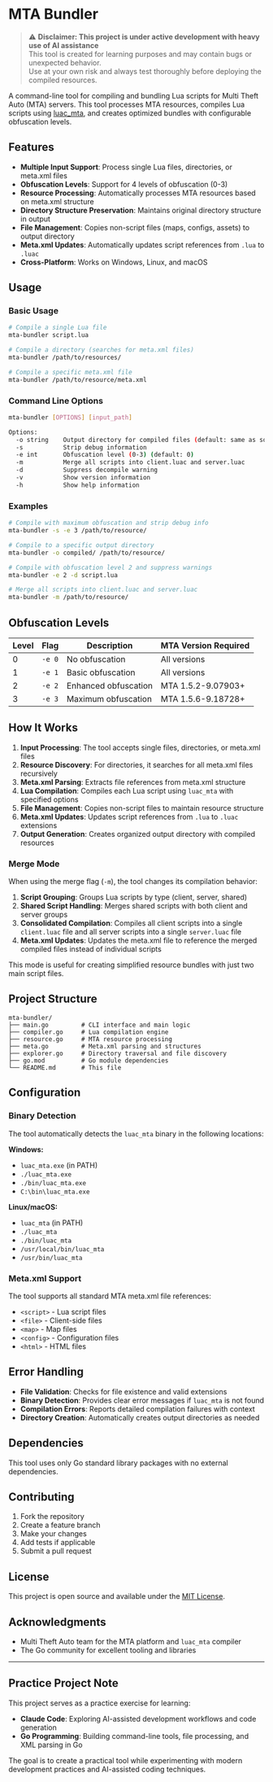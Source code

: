 # MTA Bundler

> ⚠️ **Disclaimer: This project is under active development with heavy use of AI assistance**  
> This tool is created for learning purposes and may contain bugs or unexpected behavior.  
> Use at your own risk and always test thoroughly before deploying the compiled resources.

A command-line tool for compiling and bundling Lua scripts for Multi Theft Auto (MTA) servers. This tool processes MTA resources, compiles Lua scripts using [luac_mta](https://wiki.multitheftauto.com/wiki/Lua_compilation_API), and creates optimized bundles with configurable obfuscation levels.

## Features

- **Multiple Input Support**: Process single Lua files, directories, or meta.xml files
- **Obfuscation Levels**: Support for 4 levels of obfuscation (0-3)
- **Resource Processing**: Automatically processes MTA resources based on meta.xml structure
- **Directory Structure Preservation**: Maintains original directory structure in output
- **File Management**: Copies non-script files (maps, configs, assets) to output directory
- **Meta.xml Updates**: Automatically updates script references from `.lua` to `.luac`
- **Cross-Platform**: Works on Windows, Linux, and macOS

## Usage

### Basic Usage

```bash
# Compile a single Lua file
mta-bundler script.lua

# Compile a directory (searches for meta.xml files)
mta-bundler /path/to/resources/

# Compile a specific meta.xml file
mta-bundler /path/to/resource/meta.xml
```

### Command Line Options

```bash
mta-bundler [OPTIONS] [input_path]

Options:
  -o string    Output directory for compiled files (default: same as source)
  -s           Strip debug information
  -e int       Obfuscation level (0-3) (default: 0)
  -m           Merge all scripts into client.luac and server.luac
  -d           Suppress decompile warning
  -v           Show version information
  -h           Show help information
```

### Examples

```bash
# Compile with maximum obfuscation and strip debug info
mta-bundler -s -e 3 /path/to/resource/

# Compile to a specific output directory
mta-bundler -o compiled/ /path/to/resource/

# Compile with obfuscation level 2 and suppress warnings
mta-bundler -e 2 -d script.lua

# Merge all scripts into client.luac and server.luac
mta-bundler -m /path/to/resource/
```

## Obfuscation Levels

| Level | Flag | Description | MTA Version Required |
|-------|------|-------------|---------------------|
| 0     | `-e 0` | No obfuscation | All versions |
| 1     | `-e 1` | Basic obfuscation | All versions |
| 2     | `-e 2` | Enhanced obfuscation | MTA 1.5.2-9.07903+ |
| 3     | `-e 3` | Maximum obfuscation | MTA 1.5.6-9.18728+ |

## How It Works

1. **Input Processing**: The tool accepts single files, directories, or meta.xml files
2. **Resource Discovery**: For directories, it searches for all meta.xml files recursively
3. **Meta.xml Parsing**: Extracts file references from meta.xml structure
4. **Lua Compilation**: Compiles each Lua script using `luac_mta` with specified options
5. **File Management**: Copies non-script files to maintain resource structure
6. **Meta.xml Updates**: Updates script references from `.lua` to `.luac` extensions
7. **Output Generation**: Creates organized output directory with compiled resources

### Merge Mode

When using the merge flag (`-m`), the tool changes its compilation behavior:

1. **Script Grouping**: Groups Lua scripts by type (client, server, shared)
2. **Shared Script Handling**: Merges shared scripts with both client and server groups
3. **Consolidated Compilation**: Compiles all client scripts into a single `client.luac` file and all server scripts into a single `server.luac` file
4. **Meta.xml Updates**: Updates the meta.xml file to reference the merged compiled files instead of individual scripts

This mode is useful for creating simplified resource bundles with just two main script files.

## Project Structure

```
mta-bundler/
├── main.go         # CLI interface and main logic
├── compiler.go     # Lua compilation engine
├── resource.go     # MTA resource processing
├── meta.go         # Meta.xml parsing and structures
├── explorer.go     # Directory traversal and file discovery
├── go.mod          # Go module dependencies
└── README.md       # This file
```

## Configuration

### Binary Detection

The tool automatically detects the `luac_mta` binary in the following locations:

**Windows:**
- `luac_mta.exe` (in PATH)
- `./luac_mta.exe`
- `./bin/luac_mta.exe`
- `C:\bin\luac_mta.exe`

**Linux/macOS:**
- `luac_mta` (in PATH)
- `./luac_mta`
- `./bin/luac_mta`
- `/usr/local/bin/luac_mta`
- `/usr/bin/luac_mta`

### Meta.xml Support

The tool supports all standard MTA meta.xml file references:

- `<script>` - Lua script files
- `<file>` - Client-side files
- `<map>` - Map files
- `<config>` - Configuration files
- `<html>` - HTML files

## Error Handling

- **File Validation**: Checks for file existence and valid extensions
- **Binary Detection**: Provides clear error messages if `luac_mta` is not found
- **Compilation Errors**: Reports detailed compilation failures with context
- **Directory Creation**: Automatically creates output directories as needed

## Dependencies

This tool uses only Go standard library packages with no external dependencies.

## Contributing

1. Fork the repository
2. Create a feature branch
3. Make your changes
4. Add tests if applicable
5. Submit a pull request

## License

This project is open source and available under the [MIT License](LICENSE).

## Acknowledgments

- Multi Theft Auto team for the MTA platform and `luac_mta` compiler
- The Go community for excellent tooling and libraries

---

## Practice Project Note

This project serves as a practice exercise for learning:
- **Claude Code**: Exploring AI-assisted development workflows and code generation
- **Go Programming**: Building command-line tools, file processing, and XML parsing in Go

The goal is to create a practical tool while experimenting with modern development practices and AI-assisted coding techniques.